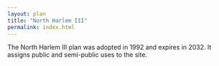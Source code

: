 ```yaml
---
layout: plan
title: "North Harlem III"
permalink: index.html
---
```


The North Harlem III plan was adopted in 1992 and expires in 2032. It assigns public and semi-public uses to the site. 